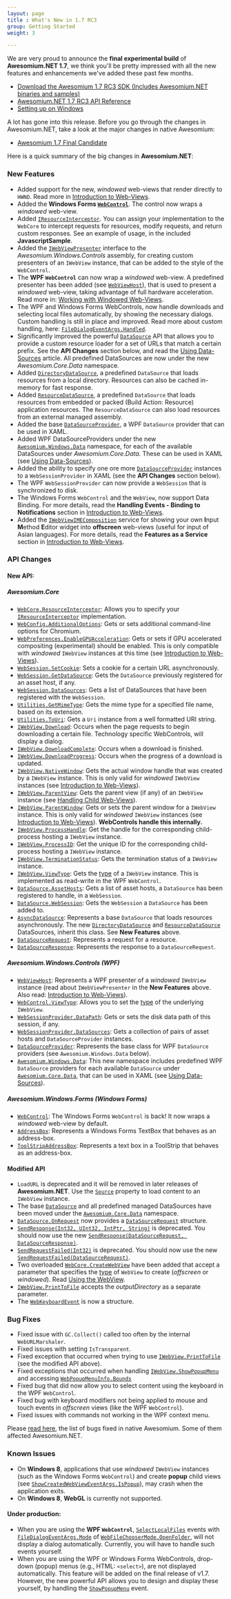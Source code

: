 ```yaml
---
layout: page
title : What's New in 1.7 RC3
group: Getting Started
weight: 3

---
```


We are very proud to announce the **final experimental build** of **Awesomium.NET 1.7**, we think you'll be pretty impressed with all the new features and enhancements we've added these past few months.

* [Download the Awesomium 1.7 RC3 SDK (Includes Awesomium.NET binaries and samples)](http://www.awesomium.com/download)
* [Awesomium.NET 1.7 RC3 API Reference](http://www.awesomium.com/docs/1_7_rc3/sharp_api)
* [Setting up on Windows](http://wiki.awesomium.net/getting-started/setting-up-on-windows.html)

A lot has gone into this release. Before you go through the changes in Awesomium.NET, take a look at the major changes in native Awesomium:

* [Awesomium 1.7 Final Candidate](http://forums.awesomium.com/viewtopic.php?f=3&t=86)

Here is a quick summary of the big changes in **Awesomium.NET**:

### New Features

* Added support for the new, *windowed* web-views that render directly to `HWND`. Read more in [Introduction to Web-Views](introduction-to-web-views.html).
* Added the **Windows Forms [`WebControl`](http://awesomium.com/docs/1_7_rc3/sharp_api/?tc=T_Awesomium_Windows_Forms_WebControl)**. The control now wraps a *windowed* web-view.
* Added [`IResourceInterceptor`](http://awesomium.com/docs/1_7_rc3/sharp_api/?tc=T_Awesomium_Core_IResourceInterceptor). You can assign your implementation to the `WebCore` to intercept requests for resources, modify requests, and return custom responses. See an example of usage, in the included **JavascriptSample**.
* Added the [`IWebViewPresenter`](http://awesomium.com/docs/1_7_rc3/sharp_api/?tc=T_Awesomium_Windows_Controls_IWebViewPresenter) interface to the *Awesomium.Windows.Controls* assembly, for creating custom presenters of an `IWebView` instance, that can be added to the style of the `WebControl`.
* The **WPF `WebControl`** can now wrap a *windowed* web-view. A predefined presenter has been added (see [`WebViewHost`](http://awesomium.com/docs/1_7_rc3/sharp_api/?tc=T_Awesomium_Windows_Controls_WebViewHost)), that is used to present a *windowed* web-view, taking advantage of full hardware acceleration. Read more in: [Working with Windowed Web-Views](working-with-windowed-web-views.html).
* The WPF and Windows Forms WebControls, now handle downloads and selecting local files automatically, by showing the necessary dialogs. Custom handling is still in place and improved. Read more about custom handling, here: [`FileDialogEventArgs.Handled`](http://awesomium.com/docs/1_7_rc3/sharp_api/?tc=P_Awesomium_Core_FileDialogEventArgs_Handled).
* Significantly improved the powerful [`DataSource`]() API that allows you to provide a custom resource loader for a set of URLs that match a certain prefix. See the **API Changes** section below, and read the [Using Data-Sources](using-data-sources.html) article. All predefined DataSources are now under the new *Awesomium.Core.Data* namespace.
* Added [`DirectoryDataSource`](http://awesomium.com/docs/1_7_rc3/sharp_api/?tc=T_Awesomium_Core_Data_DirectoryDataSource), a predefined `DataSource` that loads resources from a local directory. Resources can also be cached in-memory for fast response.
* Added [`ResourceDataSource`](http://awesomium.com/docs/1_7_rc3/sharp_api/?tc=T_Awesomium_Core_Data_ResourceDataSource), a predefined `DataSource` that loads resources from embedded or packed (Build Action: Resource) application resources. The `ResourceDataSource` can also load resources from an external managed assembly.
* Added the base [`DataSourceProvider`](http://awesomium.com/docs/1_7_rc3/sharp_api/?tc=T_Awesomium_Windows_Data_DataSourceProvider), a WPF `DataSource` provider that can be used in XAML.
* Added WPF DataSourceProviders under the new [`Awesomium.Windows.Data`](http://awesomium.com/docs/1_7_rc3/sharp_api/?tc=N_Awesomium_Windows_Data) namespace, for each of the available DataSources under *Awesomium.Core.Data*. These can be used in XAML (see [Using Data-Sources](using-data-sources.html)).
* Added the ability to specify one ore more [`DataSourceProvider`](http://awesomium.com/docs/1_7_rc3/sharp_api/?tc=T_Awesomium_Windows_Data_DataSourceProvider) instances to a `WebSessionProvider` in XAML (see the **API Changes** section below).
* The WPF `WebSessionProvider` can now provide a `WebSession` that is synchronized to disk.
* The Windows Forms `WebControl` and the `WebView`, now support Data Binding. For more details, read the **Handling Events - Binding to Notifications** section in [Introduction to Web-Views](introduction-to-web-views.html#notifications).
* Added the [`IWebViewIMEComposition`](http://awesomium.com/docs/1_7_rc3/sharp_api/?tc=T_Awesomium_Core_IWebViewIMEComposition) service for showing your own **I**nput **M**ethod **E**ditor widget into **offscreen** web-views (useful for input of Asian languages). For more details, read the **Features as a Service** section in [Introduction to Web-Views](introduction-to-web-views.html).


### API Changes

#### New API:

##### *Awesomium.Core*

* [`WebCore.ResourceInterceptor`](http://awesomium.com/docs/1_7_rc3/sharp_api/?tc=P_Awesomium_Core_WebCore_ResourceInterceptor): Allows you to specify your [`IResourceInterceptor`](http://awesomium.com/docs/1_7_rc3/sharp_api/?tc=T_Awesomium_Core_IResourceInterceptor) implementation.
* [`WebConfig.AdditionalOptions`](http://awesomium.com/docs/1_7_rc3/sharp_api/?tc=P_Awesomium_Core_WebConfig_AdditionalOptions): Gets or sets additional command-line options for Chromium.
* [`WebPreferences.EnableGPUAcceleration`](http://awesomium.com/docs/1_7_rc3/sharp_api/?tc=P_Awesomium_Core_WebPreferences_EnableGPUAcceleration): Gets or sets if GPU accelerated compositing (experimental) should be enabled. This is only compatible with *windowed* `IWebView` instances at this time (see [Introduction to Web-Views](introduction-to-web-views.html)).
* [`WebSession.SetCookie`](http://awesomium.com/docs/1_7_rc3/sharp_api/?tc=M_Awesomium_Core_WebSession_SetCookie): Sets a cookie for a certain URL asynchronously.
* [`WebSession.GetDataSource`](http://awesomium.com/docs/1_7_rc3/sharp_api/?tc=M_Awesomium_Core_WebSession_GetDataSource): Gets the `DataSource` previously registered for an asset host, if any.
* [`WebSession.DataSources`](http://awesomium.com/docs/1_7_rc3/sharp_api/?tc=P_Awesomium_Core_WebSession_DataSources): Gets a list of DataSources that have been registered with the `WebSession`.
* [`Utilities.GetMimeType`](http://awesomium.com/docs/1_7_rc3/sharp_api/?tc=M_Awesomium_Core_Utilities_GetMimeType): Gets the mime type for a specified file name, based on its extension.
* [`Utilities.ToUri`](http://awesomium.com/docs/1_7_rc3/sharp_api/?tc=M_Awesomium_Core_Utilities_ToUri): Gets a `Uri` instance from a well formatted URI string.
* [`IWebView.Download`](http://awesomium.com/docs/1_7_rc3/sharp_api/?tc=E_Awesomium_Core_IWebView_Download): Occurs when the page requests to begin downloading a certain file. Technology specific WebControls, will display a dialog.
* [`IWebView.DownloadComplete`](http://awesomium.com/docs/1_7_rc3/sharp_api/?tc=E_Awesomium_Core_IWebView_DownloadComplete): Occurs when a download is finished.
* [`IWebView.DownloadProgress`](http://awesomium.com/docs/1_7_rc3/sharp_api/?tc=E_Awesomium_Core_IWebView_DownloadProgress): Occurs when the progress of a download is updated.
* [`IWebView.NativeWindow`](http://awesomium.com/docs/1_7_rc3/sharp_api/?tc=P_Awesomium_Core_IWebView_NativeWindow): Gets the actual window handle that was created by a `IWebView` instance. This is only valid for *windowed* `IWebView` instances (see [Introduction to Web-Views](introduction-to-web-views.html)).
* [`IWebView.ParentView`](http://awesomium.com/docs/1_7_rc3/sharp_api/?tc=P_Awesomium_Core_IWebView_ParentView): Gets the parent view (if any) of an `IWebView` instance (see [Handling Child Web-Views](handling-child-web-views.html)).
* [`IWebView.ParentWindow`](http://awesomium.com/docs/1_7_rc3/sharp_api/?tc=P_Awesomium_Core_IWebView_ParentWindow): Gets or sets the parent window for a `IWebView` instance. This is only valid for *windowed* `IWebView` instances (see [Introduction to Web-Views](introduction-to-web-views.html)). **WebControls handle this internally.**
* [`IWebView.ProcessHandle`](http://awesomium.com/docs/1_7_rc3/sharp_api/?tc=P_Awesomium_Core_IWebView_ProcessHandle): Get the handle for the corresponding child-process hosting a `IWebView` instance.
* [`IWebView.ProcessID`](http://awesomium.com/docs/1_7_rc3/sharp_api/?tc=P_Awesomium_Core_IWebView_ProcessID): Get the unique ID for the corresponding child-process hosting a `IWebView` instance.
* [`IWebView.TerminationStatus`](http://awesomium.com/docs/1_7_rc3/sharp_api/?tc=P_Awesomium_Core_IWebView_TerminationStatus): Gets the termination status of a `IWebView` instance.
* [`IWebView.ViewType`](http://awesomium.com/docs/1_7_rc3/sharp_api/?tc=P_Awesomium_Core_IWebView_ViewType): Gets the [type](http://awesomium.com/docs/1_7_rc3/sharp_api/?tc=T_Awesomium_Core_WebViewType) of a `IWebView` instance. This is implemented as read-write in the WPF `WebControl`.
* [`DataSource.AssetHosts`](http://awesomium.com/docs/1_7_rc3/sharp_api/?tc=P_Awesomium_Core_Data_DataSource_AssetHosts): Gets a list of asset hosts, a `DataSource` has been registered to handle, in a `WebSession`.
* [`DataSource.WebSession`](http://awesomium.com/docs/1_7_rc3/sharp_api/?tc=P_Awesomium_Core_Data_DataSource_WebSession): Gets the `WebSession` a `DataSource` has been added to.
* [`AsyncDataSource`](http://awesomium.com/docs/1_7_rc3/sharp_api/?tc=T_Awesomium_Core_Data_AsyncDataSource): Represents a base `DataSource` that loads resources asynchronously. The new [`DirectoryDataSource`](http://awesomium.com/docs/1_7_rc3/sharp_api/?tc=T_Awesomium_Core_Data_DirectoryDataSource) and [`ResourceDataSource`](http://awesomium.com/docs/1_7_rc3/sharp_api/?tc=T_Awesomium_Core_Data_ResourceDataSource) DataSources, inherit this class. See **New Features** above.
* [`DataSourceRequest`](http://awesomium.com/docs/1_7_rc3/sharp_api/?tc=T_Awesomium_Core_Data_DataSourceRequest): Represents a request for a resource.
* [`DataSourceResponse`](http://awesomium.com/docs/1_7_rc3/sharp_api/?tc=T_Awesomium_Core_Data_DataSourceResponse): Represents the response to a `DataSourceRequest`.

##### *Awesomium.Windows.Controls* (WPF)

* [`WebViewHost`](http://awesomium.com/docs/1_7_rc3/sharp_api/?tc=T_Awesomium_Windows_Controls_WebViewHost): Represents a WPF presenter of a *windowed* `IWebView` instance (read about `IWebViewPresenter` in the **New Features** above. Also read: [Introduction to Web-Views](introduction-to-web-views.html)).
* [`WebControl.ViewType`](http://awesomium.com/docs/1_7_rc3/sharp_api/?tc=P_Awesomium_Windows_Controls_WebControl_ViewType): Allows you to set the [type](http://awesomium.com/docs/1_7_rc3/sharp_api/?tc=T_Awesomium_Core_WebViewType) of the underlying `IWebView`.
* [`WebSessionProvider.DataPath`](http://awesomium.com/docs/1_7_rc3/sharp_api/?tc=P_Awesomium_Windows_Controls_WebSessionProvider_DataPath): Gets or sets the disk data path of this session, if any.
* [`WebSessionProvider.DataSources`](http://awesomium.com/docs/1_7_rc3/sharp_api/?tc=P_Awesomium_Windows_Controls_WebSessionProvider_DataSources): Gets a collection of pairs of asset hosts and `DataSourceProvider` instances.
* [`DataSourceProvider`](http://awesomium.com/docs/1_7_rc3/sharp_api/?tc=T_Awesomium_Windows_Data_DataSourceProvider): Represents the base class for WPF `DataSource` providers (see `Awesomium.Windows.Data` below).
* [`Awesomium.Windows.Data`](http://awesomium.com/docs/1_7_rc3/sharp_api/?tc=N_Awesomium_Windows_Data): This new namespace includes predefined WPF `DataSource` providers for each available `DataSource` under [`Awesomium.Core.Data`](http://awesomium.com/docs/1_7_rc3/sharp_api/?tc=N_Awesomium_Core_Data), that can be used in XAML (see [Using Data-Sources](using-data-sources.html)).

##### *Awesomium.Windows.Forms* (Windows Forms)

* [`WebControl`](http://awesomium.com/docs/1_7_rc3/sharp_api/?tc=T_Awesomium_Windows_Forms_WebControl): The Windows Forms `WebControl` is back! It now wraps a *windowed* web-view by default.
* [`AddressBox`](http://awesomium.com/docs/1_7_rc3/sharp_api/?tc=T_Awesomium_Windows_Forms_AddressBox): Represents a Windows Forms TextBox that behaves as an address-box.
* [`ToolStripAddressBox`](http://awesomium.com/docs/1_7_rc3/sharp_api/?tc=T_Awesomium_Windows_Forms_ToolStripAddressBox): Represents a text box in a ToolStrip that behaves as an address-box.

#### Modified API

* `LoadURL` is deprecated and it will be removed in later releases of **Awesomium.NET**. Use the [`Source`](http://awesomium.com/docs/1_7_rc3/sharp_api/?tc=P_Awesomium_Core_IWebView_Source) property to load content to an `IWebView` instance.
* The base [`DataSource`](http://awesomium.com/docs/1_7_rc3/sharp_api/?tc=T_Awesomium_Core_Data_DataSource) and all predefined managed DataSources have been moved under the [`Awesomium.Core.Data`](http://awesomium.com/docs/1_7_rc3/sharp_api/?tc=N_Awesomium_Core_Data) namespace.
* [`DataSource.OnRequest`](http://awesomium.com/docs/1_7_rc3/sharp_api/?tc=M_Awesomium_Core_Data_DataSource_OnRequest) now provides a [`DataSourceRequest`](http://awesomium.com/docs/1_7_rc3/sharp_api/?tc=T_Awesomium_Core_Data_DataSourceRequest) structure.
* [`SendResponse(Int32, UInt32, IntPtr, String)`](http://awesomium.com/docs/1_7_rc3/sharp_api/?tc=M_Awesomium_Core_Data_DataSource_SendResponse_1) is deprecated. You should now use the new [`SendResponse(DataSourceRequest, DataSourceResponse)`](http://awesomium.com/docs/1_7_rc3/sharp_api/?tc=M_Awesomium_Core_Data_DataSource_SendResponse).
* [`SendRequestFailed(Int32)`](http://awesomium.com/docs/1_7_rc3/sharp_api/?tc=M_Awesomium_Core_Data_DataSource_SendRequestFailed_1) is deprecated. You should now use the new [`SendRequestFailed(DataSourceRequest)`](http://awesomium.com/docs/1_7_rc3/sharp_api/?tc=M_Awesomium_Core_Data_DataSource_SendRequestFailed).
* Two overloaded [`WebCore.CreateWebView`](http://awesomium.com/docs/1_7_rc3/sharp_api/?tc=Overload_Awesomium_Core_WebCore_CreateWebView) have been added that accept a parameter that specifies the [type](http://awesomium.com/docs/1_7_rc3/sharp_api/?tc=T_Awesomium_Core_WebViewType) of `WebView` to create (*offscreen* or *windowed*). Read [Using the WebView](using-the-webview.html).
* [`IWebView.PrintToFile`](http://awesomium.com/docs/1_7_rc3/sharp_api/?tc=M_Awesomium_Core_IWebView_PrintToFile) accepts the *outputDirectory* as a separate parameter.
* The [`WebKeyboardEvent`](http://awesomium.com/docs/1_7_rc3/sharp_api/?tc=T_Awesomium_Core_WebKeyboardEvent) is now a structure.


### <a id="bug-fixes"></a>Bug Fixes

* Fixed issue with `GC.Collect()` called too often by the internal `WebURLMarshaler`.
* Fixed issues with setting `IsTransparent`.
* Fixed exception that occurred when trying to use [`IWebView.PrintToFile`](http://awesomium.com/docs/1_7_rc3/sharp_api/?tc=M_Awesomium_Core_IWebView_PrintToFile) (see the modified API above).
* Fixed exceptions that occurred when handling [`IWebView.ShowPopupMenu`](http://awesomium.com/docs/1_7_rc3/sharp_api/?tc=E_Awesomium_Core_IWebView_ShowPopupMenu) and accessing [`WebPopupMenuInfo.Bounds`](http://awesomium.com/docs/1_7_rc3/sharp_api/?tc=P_Awesomium_Core_WebPopupMenuInfo_Bounds)
* Fixed bug that did now allow you to select content using the keyboard in the WPF `WebControl`.
* Fixed bug with keyboard modifiers not being applied to mouse and touch events in *offscreen* views (like the WPF `WebControl`).
* Fixed issues with commands not working in the WPF context menu.


Please [read here](http://forums.awesomium.com/viewtopic.php?f=3&t=86), the list of bugs fixed in native Awesomium. Some of them affected Awesomium.NET.


### <a id="known-issues"></a>Known Issues

* On **Windows 8**, applications that use *windowed* `IWebView` instances (such as the Windows Forms `WebControl`) and create **popup** child views (see [`ShowCreatedWebViewEventArgs.IsPopup`](http://awesomium.com/docs/1_7_rc3/sharp_api/?tc=P_Awesomium_Core_ShowCreatedWebViewEventArgs_IsPopup)), may crash when the application exits.
* On **Windows 8**, **WebGL** is currently not supported.

#### Under production:

* When you are using the **WPF `WebControl`**, [`SelectLocalFiles`](http://awesomium.com/docs/1_7_rc3/sharp_api/?tc=E_Awesomium_Core_IWebView_SelectLocalFiles) events with [`FileDialogEventArgs.Mode`](http://awesomium.com/docs/1_7_rc3/sharp_api/?tc=P_Awesomium_Core_FileDialogEventArgs_Mode) of [`WebFileChooserMode.OpenFolder`](http://awesomium.com/docs/1_7_rc3/sharp_api/?tc=T_Awesomium_Core_WebFileChooserMode), will not display a dialog automatically. Currently, you will have to handle such events yourself.
* When you are using the WPF or Windows Forms WebControls, drop-down (popup) menus (e.g., HTML: `<select>`), are not displayed automatically. This feature will be added on the final release of v1.7. However, the new powerful API allows you to design and display these yourself, by handling the [`ShowPopupMenu`](http://awesomium.com/docs/1_7_rc3/sharp_api/?tc=E_Awesomium_Core_IWebView_ShowPopupMenu) event.